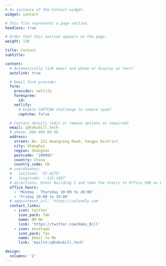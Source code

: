 ```yaml
---
# An instance of the Contact widget.
widget: contact

# This file represents a page section.
headless: true

# Order that this section appears on the page.
weight: 130

title: Contact
subtitle:

content:
  # Automatically link email and phone or display as text?
  autolink: true

  # Email form provider
  form:
    provider: netlify
    formspree:
      id:
    netlify:
      # Enable CAPTCHA challenge to reduce spam?
      captcha: false

  # Contact details (edit or remove options as required)
  email: i@hakubill.tech
  # phone: 888 888 88 88
  address:
    street: No. 221 Huangxing Road, Yangpu District
    city: Shanghai
    region: Shanghai
    postcode: '200093'
    country: China
    country_code: CN
  # coordinates:
  #   latitude: '37.4275'
  #   longitude: '-122.1697'
  # directions: Enter Building 1 and take the stairs to Office 200 on Floor 2
  office_hours:
    - 'Monday - Thursday 10:00 to 20:00'
    - 'Friday 10:00 to 19:00'
  # appointment_url: 'https://calendly.com'
  contact_links:
    - icon: twitter
      icon_pack: fab
      name: DM Me
      link: 'https://twitter.com/Haku_Bill'
    - icon: envelope
      icon_pack: fas
      name: Email to Me
      link: 'mailto:i@hakubill.tech'

design:
  columns: '2'
---
```

